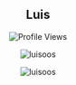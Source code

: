 <h2 align="center"> Luis </h2>

<!-- Profile views since 6th November 2022 -->
<p align="center"> <img align="center" src="https://komarev.com/ghpvc/?username=luisoos&color=blueviolet&style=flat" alt="Profile Views"/> </p>

<p align="center"> <img align="center" src="https://github-readme-stats.vercel.app/api/top-langs/?username=luisoos&theme=tokyonight&layout=compact&hide_border=true" alt="luisoos"/> </p>


<p align="center"> <img align="center" src="https://github-readme-streak-stats.herokuapp.com?user=luisoos&theme=tokyonight&hide_border=true" alt="luisoos"/> </p>
